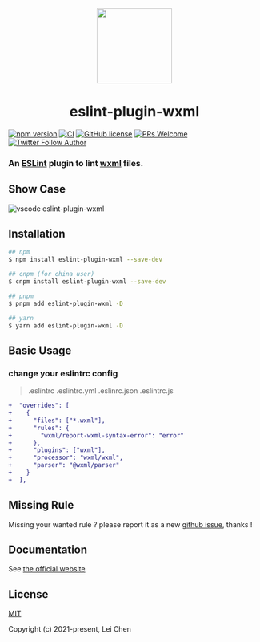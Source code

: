 <div align="center">
    <a href="https://www.npmjs.com/package/eslint-plugin-wxml" ><img src="https://funimg.pddpic.com/mobile_piggy/4d0f5a17-574b-4fbc-aee1-1b0cbb1c46dd.png.slim.c1.png" width="150" height="150"></a>
    <h1>eslint-plugin-wxml</h1>
</div>

[![npm version](https://img.shields.io/npm/v/eslint-plugin-wxml)](https://www.npmjs.com/package/eslint-plugin-wxml)
[![CI](https://github.com/wxmlfile/eslint-plugin-wxml/actions/workflows/ci.yml/badge.svg)](https://github.com/wxmlfile/eslint-plugin-wxml/actions/workflows/ci.yml)
[![GitHub license](https://img.shields.io/badge/license-MIT-blue.svg)](https://opensource.org/licenses/MIT)
[![PRs Welcome](https://img.shields.io/badge/PRs-welcome-brightgreen.svg)](https://github.com/wxmlfile/eslint-plugin-wxml/pulls)
[![Twitter Follow Author](https://img.shields.io/twitter/follow/s_chenlei)](https://twitter.com/s_chenlei)

### An [ESLint](https://eslint.org) plugin to lint [wxml](https://developers.weixin.qq.com/miniprogram/dev/reference/wxml) files.

## Show Case

![vscode eslint-plugin-wxml](https://funimg.pddpic.com/mobile_piggy/3c944e77-0792-4bee-a137-aa6922d94cfb.gif)

## Installation

```bash
## npm
$ npm install eslint-plugin-wxml --save-dev

## cnpm (for china user)
$ cnpm install eslint-plugin-wxml --save-dev

## pnpm
$ pnpm add eslint-plugin-wxml -D

## yarn
$ yarn add eslint-plugin-wxml -D
```

## Basic Usage

### change your eslintrc config

> .eslintrc .eslintrc.yml .eslinrc.json .eslintrc.js

```diff
+  "overrides": [
+    {
+      "files": ["*.wxml"],
+      "rules": {
+        "wxml/report-wxml-syntax-error": "error"
+      },
+      "plugins": ["wxml"],
+      "processor": "wxml/wxml",
+      "parser": "@wxml/parser"
+    }
+  ],
```
## Missing Rule
Missing your wanted rule ? please report it as a new [github issue](https://github.com/wxmlfile/eslint-plugin-wxml/issues), thanks !

## Documentation

See [the official website](https://eslint-plugin-wxml.js.org/)

## License

[MIT](https://opensource.org/licenses/MIT)

Copyright (c) 2021-present, Lei Chen
